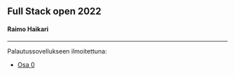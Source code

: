 ## Full Stack open 2022
#### Raimo Haikari

---

Palautussovellukseen ilmoitettuna:
- [Osa 0](./osa0)
